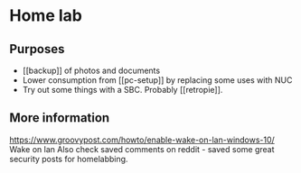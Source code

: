 # Home lab

## Purposes

* [[backup]] of photos and documents
* Lower consumption from [[pc-setup]] by replacing some uses with NUC
* Try out some things with a SBC. Probably [[retropie]].

## More information

<https://www.groovypost.com/howto/enable-wake-on-lan-windows-10/> Wake on lan
Also check saved comments on reddit - saved some great security posts for homelabbing.
